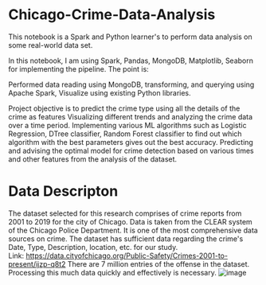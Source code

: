 # Chicago-Crime-Data-Analysis
This notebook is a Spark and Python learner's to perform data analysis on some real-world data set.

In this notebook, I am using Spark, Pandas, MongoDB, Matplotlib, Seaborn for implementing the pipeline. The point is:

Performed data reading using MongoDB, transforming, and querying using Apache Spark, Visualize using existing Python libraries.

Project objective is to predict the crime type using all the details of the crime as features
Visualizing different trends and analyzing the crime data over a time period.
Implementing various ML algorithms such as Logistic Regression, DTree classifier, Random Forest classifier to find out which algorithm with the best parameters gives out the best accuracy.
Predicting and advising the optimal model for crime detection based on various times and other features from the analysis of the dataset.

# Data Descripton
The dataset selected for this research comprises of crime reports from 2001 to 2019 for the city of Chicago. Data is taken from the CLEAR system of the Chicago Police Department. It is one of the most comprehensive data sources on crime. The dataset has sufficient data regarding the crime's Date, Type, Description, location, etc. for our study.
Link: https://data.cityofchicago.org/Public-Safety/Crimes-2001-to-present/ijzp-q8t2
There are 7 million entries of the offense in the dataset. Processing this much data quickly and effectively is necessary. 
![image](https://user-images.githubusercontent.com/53937677/215771828-07062758-328b-4892-b744-26cccac1034b.png)




